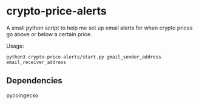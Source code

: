 # crypto-price-alerts

A small python script to help me set up email alerts for when crypto prices 
go above or below a certain price.

Usage:

`python3 crypto-price-alerts/start.py gmail_sender_address email_receiver_address`

## Dependencies
pycoingecko
